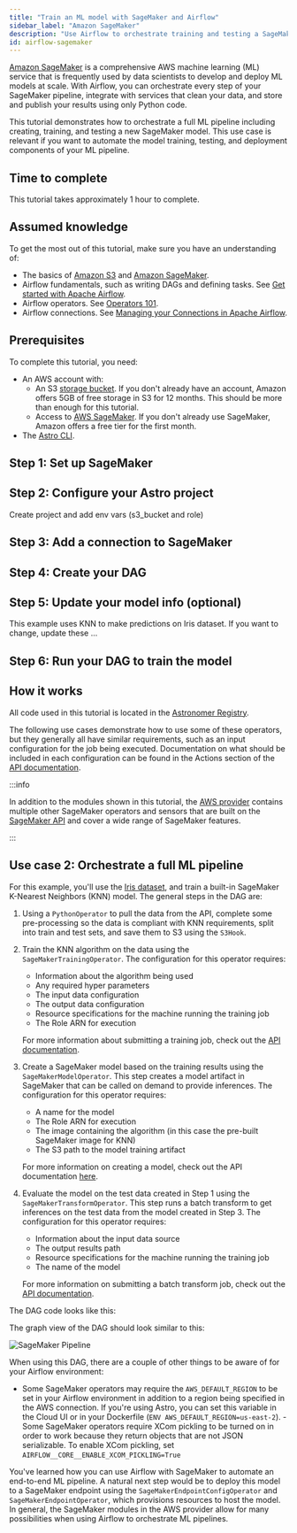 ```yaml
---
title: "Train an ML model with SageMaker and Airflow"
sidebar_label: "Amazon SageMaker"
description: "Use Airflow to orchestrate training and testing a SageMaker model."
id: airflow-sagemaker
---
```


[Amazon SageMaker](https://aws.amazon.com/sagemaker/) is a comprehensive AWS machine learning (ML) service that is frequently used by data scientists to develop and deploy ML models at scale. With Airflow, you can orchestrate every step of your SageMaker pipeline, integrate with services that clean your data, and store and publish your results using only Python code.

This tutorial demonstrates how to orchestrate a full ML pipeline including creating, training, and testing a new SageMaker model. This use case is relevant if you want to automate the model training, testing, and deployment components of your ML pipeline.

## Time to complete

This tutorial takes approximately 1 hour to complete.

## Assumed knowledge

To get the most out of this tutorial, make sure you have an understanding of:

- The basics of [Amazon S3](https://aws.amazon.com/s3/getting-started/) and [Amazon SageMaker](https://aws.amazon.com/sagemaker/getting-started/).
- Airflow fundamentals, such as writing DAGs and defining tasks. See [Get started with Apache Airflow](get-started-with-airflow.md).
- Airflow operators. See [Operators 101](what-is-an-operator.md).
- Airflow connections. See [Managing your Connections in Apache Airflow](connections.md).

## Prerequisites

To complete this tutorial, you need:

- An AWS account with:
    - An S3 [storage bucket](https://docs.aws.amazon.com/AmazonS3/latest/userguide/GetStartedWithS3.html). If you don't already have an account, Amazon offers 5GB of free storage in S3 for 12 months. This should be more than enough for this tutorial.
    - Access to [AWS SageMaker](https://aws.amazon.com/sagemaker/). If you don't already use SageMaker, Amazon offers a free tier for the first month.
- The [Astro CLI](https://docs.astronomer.io/astro/cli/get-started).


## Step 1: Set up SageMaker


## Step 2: Configure your Astro project

Create project and add env vars (s3_bucket and role)

## Step 3: Add a connection to SageMaker

## Step 4: Create your DAG

## Step 5: Update your model info (optional)

This example uses KNN to make predictions on Iris dataset. If you want to change, update these ...

## Step 6: Run your DAG to train the model




## How it works

All code used in this tutorial is located in the [Astronomer Registry](https://registry.astronomer.io/dags/sagemaker-run-model).


The following use cases demonstrate how to use some of these operators, but they generally all have similar requirements, such as an input configuration for the job being executed. Documentation on what should be included in each configuration can be found in the Actions section of the [API documentation](https://docs.aws.amazon.com/sagemaker/latest/APIReference/API_Operations.html).

:::info

In addition to the modules shown in this tutorial, the [AWS provider](https://registry.astronomer.io/providers/amazon) contains multiple other SageMaker operators and sensors that are built on the [SageMaker API](https://docs.aws.amazon.com/sagemaker/latest/APIReference/API_Operations_Amazon_SageMaker_Service.html) and cover a wide range of SageMaker features.

:::


## Use case 2: Orchestrate a full ML pipeline

For this example, you'll use the [Iris dataset](https://archive.ics.uci.edu/ml/datasets/iris), and train a built-in SageMaker K-Nearest Neighbors (KNN) model. The general steps in the DAG are:

1. Using a `PythonOperator` to pull the data from the API, complete some pre-processing so the data is compliant with KNN requirements, split into train and test sets, and save them to S3 using the `S3Hook`.
2. Train the KNN algorithm on the data using the `SageMakerTrainingOperator`. The configuration for this operator requires: 

    - Information about the algorithm being used
    - Any required hyper parameters
    - The input data configuration
    - The output data configuration
    - Resource specifications for the machine running the training job 
    - The Role ARN for execution

    For more information about submitting a training job, check out the [API documentation](https://docs.aws.amazon.com/sagemaker/latest/APIReference/API_CreateTrainingJob.html).

3. Create a SageMaker model based on the training results using the `SageMakerModelOperator`. This step creates a model artifact in SageMaker that can be called on demand to provide inferences. The configuration for this operator requires:

    - A name for the model
    - The Role ARN for execution
    - The image containing the algorithm (in this case the pre-built SageMaker image for KNN)
    - The S3 path to the model training artifact 
    
    For more information on creating a model, check out the API documentation [here](https://docs.aws.amazon.com/sagemaker/latest/APIReference/API_CreateModel.html).
4. Evaluate the model on the test data created in Step 1 using the `SageMakerTransformOperator`. This step runs a batch transform to get inferences on the test data from the model created in Step 3. The configuration for this operator requires:

    - Information about the input data source
    - The output results path
    - Resource specifications for the machine running the training job
    - The name of the model 
    
    For more information on submitting a batch transform job, check out the [API documentation](https://docs.aws.amazon.com/sagemaker/latest/APIReference/API_CreateTransformJob.html).

The DAG code looks like this:


The graph view of the DAG should look similar to this:

![SageMaker Pipeline](/img/guides/sagemaker_pipeline.png)

When using this DAG, there are a couple of other things to be aware of for your Airflow environment:

- Some SageMaker operators may require the `AWS_DEFAULT_REGION` to be set in your Airflow environment in addition to a region being specified in the AWS connection. If you're using Astro, you can set this variable in the Cloud UI or in your Dockerfile (`ENV AWS_DEFAULT_REGION=us-east-2`).
-Some SageMaker operators require XCom pickling to be turned on in order to work because they return objects that are not JSON serializable. To enable XCom pickling, set `AIRFLOW__CORE__ENABLE_XCOM_PICKLING=True`

You've learned how you can use Airflow with SageMaker to automate an end-to-end ML pipeline. A natural next step would be to deploy this model to a SageMaker endpoint using the `SageMakerEndpointConfigOperator` and `SageMakerEndpointOperator`, which provisions resources to host the model. In general, the SageMaker modules in the AWS provider allow for many possibilities when using Airflow to orchestrate ML pipelines.

